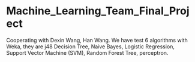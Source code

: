 # Machine_Learning_Team_Final_Project
Cooperating with Dexin Wang, Han Wang.
We have test 6 algorithms with Weka, they are j48 Decision Tree, Naive Bayes, Logistic Regression, Support Vector Machine (SVM), Random Forest Tree, perceptron. 
